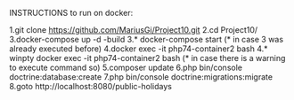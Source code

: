 INSTRUCTIONS to run on docker:

1.git clone https://github.com/MariusGi/Project10.git
2.cd Project10/
3.docker-compose up -d -build
3.* docker-compose start (* in case 3 was already executed before)
4.docker exec -it php74-container2 bash
4.* winpty docker exec -it php74-container2 bash (* in case there is a warning to execute command so)
5.composer update
6.php bin/console doctrine:database:create
7.php bin/console doctrine:migrations:migrate
8.goto http://localhost:8080/public-holidays
